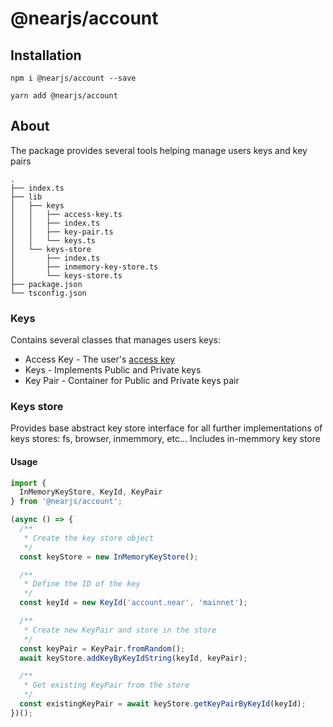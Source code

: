 # @nearjs/account

## Installation

```shell
npm i @nearjs/account --save
```

```shell
yarn add @nearjs/account
```

## About

The package provides several tools helping manage users keys and key pairs

```
.
├── index.ts
├── lib
│   ├── keys
│   │   ├── access-key.ts
│   │   ├── index.ts
│   │   ├── key-pair.ts
│   │   └── keys.ts
│   └── keys-store
│       ├── index.ts
│       ├── inmemory-key-store.ts
│       └── keys-store.ts
├── package.json
└── tsconfig.json
```

### Keys

Contains several classes that manages users keys:

- Access Key - The user's [access key](https://docs.near.org/concepts/basics/accounts/access-keys)
- Keys - Implements Public and Private keys
- Key Pair - Container for Public and Private keys pair

### Keys store

Provides base abstract key store interface for all further implementations of keys stores: fs, browser, inmemmory, etc...
Includes in-memmory key store 

#### Usage

```typescript
import {
  InMemoryKeyStore, KeyId, KeyPair
} from '@nearjs/account';

(async () => {
  /**
   * Create the key store object
   */
  const keyStore = new InMemoryKeyStore();

  /**
   * Define the ID of the key
   */
  const keyId = new KeyId('account.near', 'mainnet');

  /**
   * Create new KeyPair and store in the store
   */
  const keyPair = KeyPair.fromRandom();
  await keyStore.addKeyByKeyIdString(keyId, keyPair);

  /**
   * Get existing KeyPair from the store
   */
  const existingKeyPair = await keyStore.getKeyPairByKeyId(keyId);
})();
```
